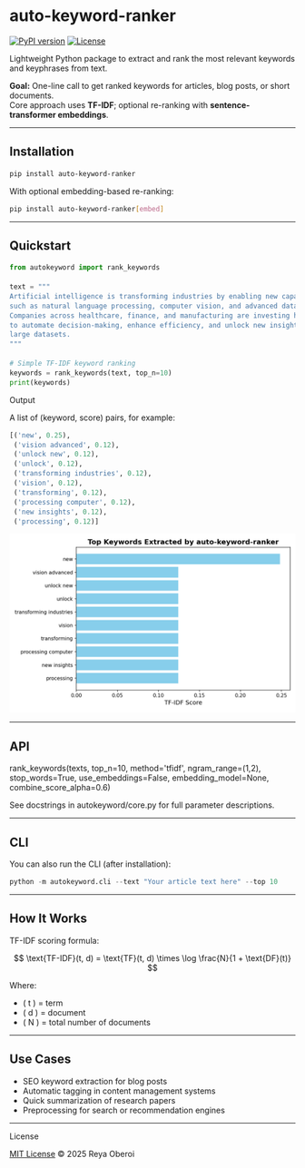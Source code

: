 # auto-keyword-ranker
[![PyPI version](https://img.shields.io/pypi/v/auto-keyword-ranker)](https://pypi.org/project/auto-keyword-ranker)
[![License](https://img.shields.io/badge/license-MIT-blue.svg)](LICENSE)

Lightweight Python package to extract and rank the most relevant keywords and keyphrases from text.

**Goal:** One-line call to get ranked keywords for articles, blog posts, or short documents.  
Core approach uses **TF-IDF**; optional re-ranking with **sentence-transformer embeddings**.

---

## Installation

```bash
pip install auto-keyword-ranker
```

With optional embedding-based re-ranking:
```bash
pip install auto-keyword-ranker[embed]
```


---
## Quickstart

```python
from autokeyword import rank_keywords

text = """
Artificial intelligence is transforming industries by enabling new capabilities
such as natural language processing, computer vision, and advanced data analytics.
Companies across healthcare, finance, and manufacturing are investing heavily in AI
to automate decision-making, enhance efficiency, and unlock new insights from
large datasets.
"""

# Simple TF-IDF keyword ranking
keywords = rank_keywords(text, top_n=10)
print(keywords)
```


Output

A list of (keyword, score) pairs, for example:



```python
[('new', 0.25),
 ('vision advanced', 0.12),
 ('unlock new', 0.12),
 ('unlock', 0.12),
 ('transforming industries', 0.12),
 ('vision', 0.12),
 ('transforming', 0.12),
 ('processing computer', 0.12),
 ('new insights', 0.12),
 ('processing', 0.12)]
```

![Example Bar Chart](https://raw.githubusercontent.com/reyaoberoi/auto-keyword-ranker/main/docs/example.png)



---

## API

rank_keywords(texts, top_n=10, method='tfidf', ngram_range=(1,2), stop_words=True, use_embeddings=False, embedding_model=None, combine_score_alpha=0.6)

See docstrings in autokeyword/core.py for full parameter descriptions.

---

## CLI

You can also run the CLI (after installation):
```python
python -m autokeyword.cli --text "Your article text here" --top 10
```


---

## How It Works


TF-IDF scoring formula:

$$
\text{TF-IDF}(t, d) = \text{TF}(t, d) \times \log \frac{N}{1 + \text{DF}(t)}
$$

Where:
- \( t \) = term  
- \( d \) = document  
- \( N \) = total number of documents  


---

## Use Cases
- SEO keyword extraction for blog posts
- Automatic tagging in content management systems
- Quick summarization of research papers
- Preprocessing for search or recommendation engines


---

License


[MIT License](LICENSE) © 2025 Reya Oberoi